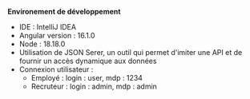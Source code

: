 **Environement de développement**

- IDE : IntelliJ IDEA
- Angular version : 16.1.0
- Node : 18.18.0
- Utilisation de JSON Serer, un outil qui permet d'imiter une API et de fournir un accès dynamique aux données
- Connexion utilisateur :
  - Employé : login : user, mdp : 1234
  - Recruteur : login : admin, mdp : admin 
